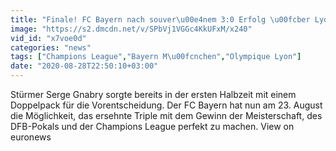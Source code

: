 ```yaml
---
title: "Finale! FC Bayern nach souver\u00e4nem 3:0 Erfolg \u00fcber Lyon im CL-Endspiel gegen PSG"
image: "https://s2.dmcdn.net/v/SPbVj1VGGc4KkUFxM/x240"
vid_id: "x7voe0d"
categories: "news"
tags: ["Champions League","Bayern M\u00fcnchen","Olympique Lyon"]
date: "2020-08-28T22:50:10+03:00"
---
```

Stürmer Serge Gnabry sorgte bereits in der ersten Halbzeit mit einem Doppelpack für die Vorentscheidung. Der FC Bayern hat nun am 23. August die Möglichkeit, das ersehnte Triple mit dem Gewinn der Meisterschaft, des DFB-Pokals und der Champions League perfekt zu machen. View on euronews
